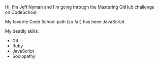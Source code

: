 Hi, I'm Jeff Nyman and I'm going through the Mastering GitHub challenge on CodeSchool.

My favorite Code School path (so far) has been JavaScript.

My deadly skills:
* Git
* Ruby
* JavaScript
* Sociopathy
